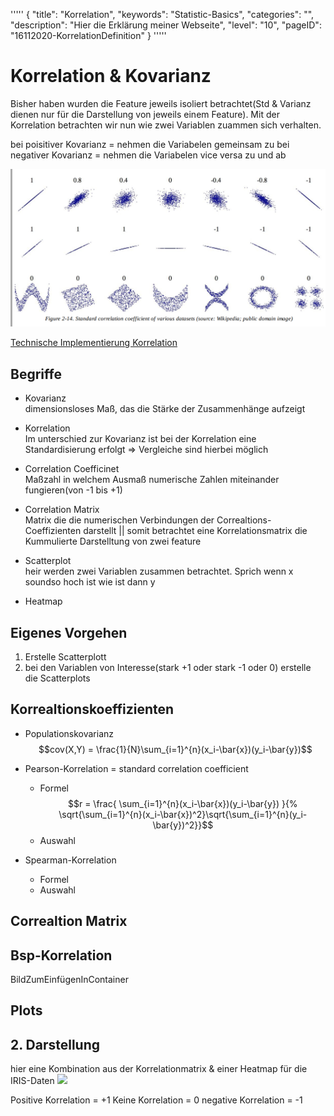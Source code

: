 '''''
{
"title": "Korrelation",
"keywords": "Statistic-Basics",
"categories": "",
"description": "Hier die Erklärung meiner Webseite",
"level": "10",
"pageID": "16112020-KorrelationDefinition"
}
'''''

# Korrelation & Kovarianz
Bisher haben wurden die Feature jeweils isoliert betrachtet(Std & Varianz dienen nur für die Darstellung von jeweils einem Feature). Mit der Korrelation betrachten wir nun wie zwei Variablen zuammen sich verhalten. 

bei poisitiver Kovarianz = nehmen die Variabelen gemeinsam zu
bei negativer Kovarianz = nehmen die Variabelen vice versa zu und ab

![](imgs/2020-11-16-11-25-13.png)



[Technische Implementierung Korrelation](16112020-KorrelationPythonImplementierung)



## Begriffe
* Kovarianz<br> dimensionsloses Maß, das die Stärke der Zusammenhänge aufzeigt

* Korrelation<br>Im unterschied zur Kovarianz ist bei der Korrelation eine Standardisierung erfolgt => Vergleiche sind hierbei möglich

* Correlation Coefficinet <br> Maßzahl in welchem Ausmaß numerische Zahlen miteinander fungieren(von -1 bis +1)
* Correlation Matrix<br> Matrix die die numerischen Verbindungen der Correaltions-Coeffizienten darstellt || somit betrachtet eine Korrelationsmatrix die Kummulierte Darstelltung von zwei feature
* Scatterplot<br> heir werden zwei Variablen zusammen betrachtet. Sprich wenn x soundso hoch ist wie ist dann y
* Heatmap


## Eigenes Vorgehen
1. Erstelle Scatterplott
2. bei den Variablen von Interesse(stark +1 oder stark -1 oder 0) erstelle die Scatterplots


## Korrealtionskoeffizienten
* Populationskovarianz<br>
   $$cov(X,Y) =
  \frac{1}{N}\sum_{i=1}^{n}(x_i-\bar{x})(y_i-\bar{y})$$
  
* Pearson-Korrelation = standard correlation coefficient
  * Formel<br>
  $$r =
  \frac{ \sum_{i=1}^{n}(x_i-\bar{x})(y_i-\bar{y}) }{%
        \sqrt{\sum_{i=1}^{n}(x_i-\bar{x})^2}\sqrt{\sum_{i=1}^{n}(y_i-\bar{y})^2}}$$
  * Auswahl<br>
* Spearman-Korrelation
  * Formel<br>
  * Auswahl<br>




## Correaltion Matrix
## Bsp-Korrelation
BildZumEinfügenInContainer

## Plots

## 2. Darstellung
hier eine Kombination aus der Korrelationmatrix & einer Heatmap für die IRIS-Daten
![](imgs/2020-03-26-08-12-51.png)

Positive Korrelation = +1
Keine Korrelation = 0
negative Korrelation = -1